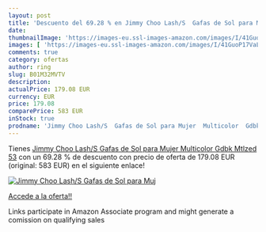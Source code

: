 ```yaml
---
layout: post
title: 'Descuento del 69.28 % en Jimmy Choo Lash/S  Gafas de Sol para Muj'
date: 
thumbnailImage: 'https://images-eu.ssl-images-amazon.com/images/I/41GuoP17VaL._SL200_.jpg'
images: [ 'https://images-eu.ssl-images-amazon.com/images/I/41GuoP17VaL._SL200_.jpg' ]
comments: true
category: ofertas
author: ring
slug: B01M32MVTV
description:
actualPrice: 179.08 EUR
currency: EUR
price: 179.08
comparePrice: 583 EUR
inStock: true
prodname: 'Jimmy Choo Lash/S  Gafas de Sol para Mujer  Multicolor  Gdbk Mtlzed   53'
---
```


Tienes [Jimmy Choo Lash/S  Gafas de Sol para Mujer  Multicolor  Gdbk Mtlzed   53](https://www.amazon.es/dp/B01M32MVTV/?tag=tolees-21) con un 69.28 % de descuento con precio de oferta de 179.08 EUR (original: 583 EUR) en el siguiente enlace!

[![Jimmy Choo Lash/S  Gafas de Sol para Muj](https://images-eu.ssl-images-amazon.com/images/I/41GuoP17VaL._SL200_.jpg)](https://www.amazon.es/dp/B01M32MVTV/?tag=tolees-21)

[Accede a la oferta!!](https://www.amazon.es/dp/B01M32MVTV/?tag=tolees-21)

Links participate in Amazon Associate program and might generate a comission on qualifying sales


